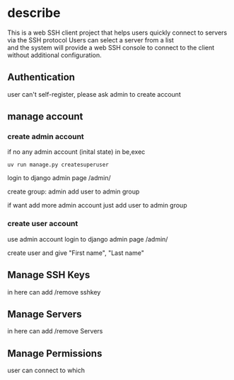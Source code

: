 # describe
This is a web SSH client project that helps users quickly connect to servers via the SSH protocol
Users can select a server from a list  
and the system will provide a web SSH console to connect to the client without additional configuration.

## Authentication

user can't self-register, please ask admin to create account

## manage account 
### create admin account
if no any admin account (inital state)
in be,exec
```
uv run manage.py createsuperuser
```

login to django admin page 
<host>/admin/

create group: admin
add user to admin group


if want add more admin account 
just add user to admin group

### create user account
use admin account 
login to django admin page 
<host>/admin/

create user 
and give "First name", "Last name"



## Manage SSH Keys

in here can add /remove sshkey


## Manage Servers
in here can add /remove Servers

## Manage Permissions
user can connect to which 
